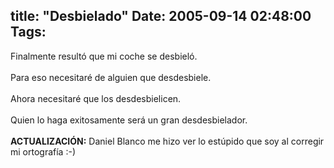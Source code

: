 title: "Desbielado"
Date: 2005-09-14 02:48:00
Tags: 
---
Finalmente resultó que mi coche se desbieló.<br/><br/>
Para eso necesitaré de alguien que desdesbiele.<br/><br/>
Ahora necesitaré que los desdesbielicen.<br/><br/>
Quien lo haga exitosamente será un gran desdesbielador.<br/><br/><strong>ACTUALIZACIÓN:</strong> Daniel Blanco me hizo ver lo estúpido que soy al corregir mi ortografía :-)<br/><br/><br/><br/>
